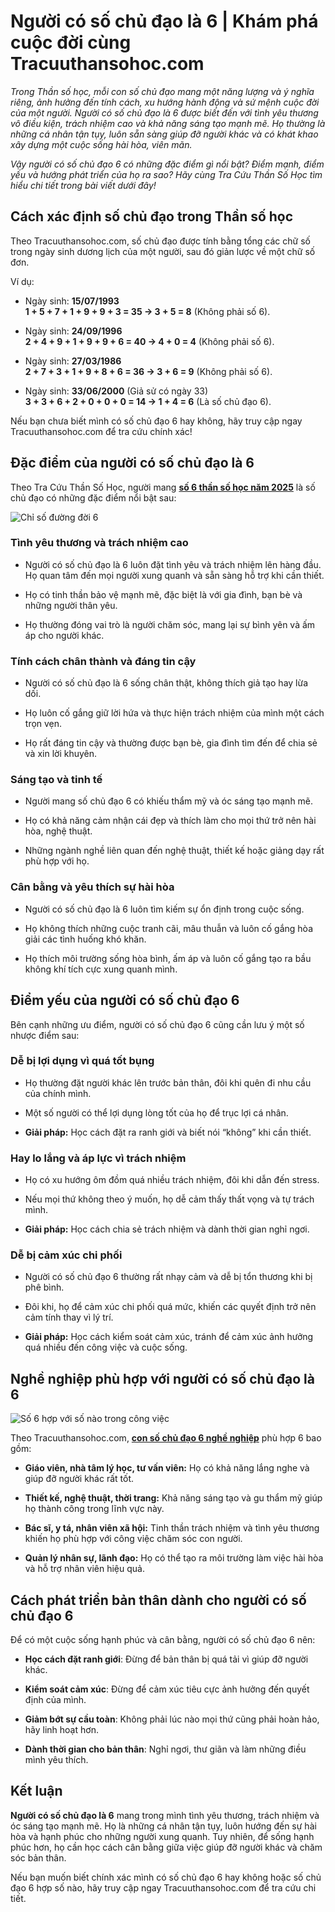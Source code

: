 **Người có số chủ đạo là 6 | Khám phá cuộc đời cùng Tracuuthansohoc.com**
=========================================================================

_Trong Thần số học, mỗi con số chủ đạo mang một năng lượng và ý nghĩa riêng, ảnh hưởng đến tính cách, xu hướng hành động và sứ mệnh cuộc đời của một người._ _Người có số chủ đạo là 6_ _được biết đến với tình yêu thương vô điều kiện, trách nhiệm cao và khả năng sáng tạo mạnh mẽ. Họ thường là những cá nhân tận tụy, luôn sẵn sàng giúp đỡ người khác và có khát khao xây dựng một cuộc sống hài hòa, viên mãn._

_Vậy người có số chủ đạo 6 có những đặc điểm gì nổi bật? Điểm mạnh, điểm yếu và hướng phát triển của họ ra sao? Hãy cùng Tra Cứu Thần Số Học tìm hiểu chi tiết trong bài viết dưới đây!_

**Cách xác định số chủ đạo trong Thần số học**
----------------------------------------------

Theo Tracuuthansohoc.com, số chủ đạo được tính bằng tổng các chữ số trong ngày sinh dương lịch của một người, sau đó giản lược về một chữ số đơn.

Ví dụ:

*   Ngày sinh: **15/07/1993**  
    **1 + 5 + 7 + 1 + 9 + 9 + 3 = 35 → 3 + 5 = 8** (Không phải số 6).
    
*   Ngày sinh: **24/09/1996**  
    **2 + 4 + 9 + 1 + 9 + 9 + 6 = 40 → 4 + 0 = 4** (Không phải số 6).
    
*   Ngày sinh: **27/03/1986**  
    **2 + 7 + 3 + 1 + 9 + 8 + 6 = 36 → 3 + 6 = 9** (Không phải số 6).
    
*   Ngày sinh: **33/06/2000** (Giả sử có ngày 33)  
    **3 + 3 + 6 + 2 + 0 + 0 + 0 = 14 → 1 + 4 = 6** (Là số chủ đạo 6).
    

Nếu bạn chưa biết mình có số chủ đạo 6 hay không, hãy truy cập ngay Tracuuthansohoc.com để tra cứu chính xác!

**Đặc điểm của người có số chủ đạo là 6**
-----------------------------------------

Theo Tra Cứu Thần Số Học, người mang **[số 6 thần số học năm 2025](https://tracuuthansohoc.com/than-so-hoc-so-6/)** là số chủ đạo có những đặc điểm nổi bật sau:

![Chỉ số đường đời 6](https://tracuuthansohoc.com/wp-content/uploads/2022/08/than-so-hoc-so-6-3-1.jpg)

### Tình yêu thương và trách nhiệm cao

*   Người có số chủ đạo là 6 luôn đặt tình yêu và trách nhiệm lên hàng đầu. Họ quan tâm đến mọi người xung quanh và sẵn sàng hỗ trợ khi cần thiết.
    
*   Họ có tinh thần bảo vệ mạnh mẽ, đặc biệt là với gia đình, bạn bè và những người thân yêu.
    
*   Họ thường đóng vai trò là người chăm sóc, mang lại sự bình yên và ấm áp cho người khác.
    

### Tính cách chân thành và đáng tin cậy

*   Người có số chủ đạo là 6 sống chân thật, không thích giả tạo hay lừa dối.
    
*   Họ luôn cố gắng giữ lời hứa và thực hiện trách nhiệm của mình một cách trọn vẹn.
    
*   Họ rất đáng tin cậy và thường được bạn bè, gia đình tìm đến để chia sẻ và xin lời khuyên.
    

### Sáng tạo và tinh tế

*   Người mang số chủ đạo 6 có khiếu thẩm mỹ và óc sáng tạo mạnh mẽ.
    
*   Họ có khả năng cảm nhận cái đẹp và thích làm cho mọi thứ trở nên hài hòa, nghệ thuật.
    
*   Những ngành nghề liên quan đến nghệ thuật, thiết kế hoặc giảng dạy rất phù hợp với họ.
    

### Cân bằng và yêu thích sự hài hòa

*   Người có số chủ đạo là 6 luôn tìm kiếm sự ổn định trong cuộc sống.
    
*   Họ không thích những cuộc tranh cãi, mâu thuẫn và luôn cố gắng hòa giải các tình huống khó khăn.
    
*   Họ thích môi trường sống hòa bình, ấm áp và luôn cố gắng tạo ra bầu không khí tích cực xung quanh mình.
    

**Điểm yếu của người có số chủ đạo 6**
--------------------------------------

Bên cạnh những ưu điểm, người có số chủ đạo 6 cũng cần lưu ý một số nhược điểm sau:

### Dễ bị lợi dụng vì quá tốt bụng

*   Họ thường đặt người khác lên trước bản thân, đôi khi quên đi nhu cầu của chính mình.
    
*   Một số người có thể lợi dụng lòng tốt của họ để trục lợi cá nhân.
    
*   **Giải pháp:** Học cách đặt ra ranh giới và biết nói “không” khi cần thiết.
    

### Hay lo lắng và áp lực vì trách nhiệm

*   Họ có xu hướng ôm đồm quá nhiều trách nhiệm, đôi khi dẫn đến stress.
    
*   Nếu mọi thứ không theo ý muốn, họ dễ cảm thấy thất vọng và tự trách mình.
    
*   **Giải pháp:** Học cách chia sẻ trách nhiệm và dành thời gian nghỉ ngơi.
    

### Dễ bị cảm xúc chi phối

*   Người có số chủ đạo 6 thường rất nhạy cảm và dễ bị tổn thương khi bị phê bình.
    
*   Đôi khi, họ để cảm xúc chi phối quá mức, khiến các quyết định trở nên cảm tính thay vì lý trí.
    
*   **Giải pháp:** Học cách kiểm soát cảm xúc, tránh để cảm xúc ảnh hưởng quá nhiều đến công việc và cuộc sống.
    

**Nghề nghiệp phù hợp với người có số chủ đạo là 6**
----------------------------------------------------

![Số 6 hợp với số nào trong công việc](https://tracuuthansohoc.com/wp-content/uploads/2022/08/than-so-hoc-so-6-14.jpg)

Theo Tracuuthansohoc.com, **[con số chủ đạo 6 nghề nghiệp](https://exchange.prx.org/series/51905-con-so-chu-ao-6-nghe-nghiep-nao-phu-hop-tim-hieu)** phù hợp 6 bao gồm:

*   **Giáo viên, nhà tâm lý học, tư vấn viên:** Họ có khả năng lắng nghe và giúp đỡ người khác rất tốt.
    
*   **Thiết kế, nghệ thuật, thời trang:** Khả năng sáng tạo và gu thẩm mỹ giúp họ thành công trong lĩnh vực này.
    
*   **Bác sĩ, y tá, nhân viên xã hội:** Tinh thần trách nhiệm và tình yêu thương khiến họ phù hợp với công việc chăm sóc con người.
    
*   **Quản lý nhân sự, lãnh đạo:** Họ có thể tạo ra môi trường làm việc hài hòa và hỗ trợ nhân viên hiệu quả.
    

**Cách phát triển bản thân dành cho người có số chủ đạo 6**
-----------------------------------------------------------

Để có một cuộc sống hạnh phúc và cân bằng, người có số chủ đạo 6 nên:

*   **Học cách đặt ranh giới**: Đừng để bản thân bị quá tải vì giúp đỡ người khác.
    
*   **Kiểm soát cảm xúc**: Đừng để cảm xúc tiêu cực ảnh hưởng đến quyết định của mình.
    
*   **Giảm bớt sự cầu toàn**: Không phải lúc nào mọi thứ cũng phải hoàn hảo, hãy linh hoạt hơn.
    
*   **Dành thời gian cho bản thân**: Nghỉ ngơi, thư giãn và làm những điều mình yêu thích.
    

**Kết luận**
------------

**Người có số chủ đạo là 6** mang trong mình tình yêu thương, trách nhiệm và óc sáng tạo mạnh mẽ. Họ là những cá nhân tận tụy, luôn hướng đến sự hài hòa và hạnh phúc cho những người xung quanh. Tuy nhiên, để sống hạnh phúc hơn, họ cần học cách cân bằng giữa việc giúp đỡ người khác và chăm sóc bản thân.

Nếu bạn muốn biết chính xác mình có số chủ đạo 6 hay không hoặc số chủ đạo 6 hợp số nào, hãy truy cập ngay Tracuuthansohoc.com để tra cứu chi tiết.
